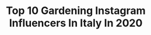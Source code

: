 ---
title: Top 10 Gardening Instagram Influencers In Italy In 2020
description: >-
  Find top gardening Instagram influencers in Italy in 2020. Most popular hashtags: #photography #nature #sunset #travel.
platform: Instagram
profiles:
  - username: "ville_e_casali"
    fullname: >-
      Ville&Casali
    location: "Italy"
    followers: 17758
    engagement: 219
    commentsToLikes: 0.006365
    id: ck6u77ex7jwmp0j71vixklf5q
    verified: false
    hashtags: "#chalet, #artdeco, #luxuryrealestate, #branding"
  - username: "clara_bona"
    fullname: >-
      Clara Bona
    location: "Italy"
    followers: 20822
    engagement: 739
    commentsToLikes: 0.094626
    id: ck5hi0086axty0i11mh8o9r44
    verified: false
    hashtags: "#bath, #jackrussel, #kitchenideas, #decor"
  - username: "giselladonadoni"
    fullname: >-
      Gisella Donadoni
    location: "Italy"
    followers: 135550
    engagement: 190
    commentsToLikes: 0.080027
    id: ck15rpvgr93h30i19ctw6rlkm
    verified: false
    hashtags: "#librichepassione, #milanogram, #amicizia, #familyphotos"
  - username: "ambernicholemiller"
    fullname: >-
      Amber Nichole Miller
    location: "Italy"
    followers: 83386
    engagement: 131
    commentsToLikes: 0.058519
    id: ck5bxawvhnd9w0i11qsi2w039
    verified: true
    hashtags: "#amaremagazinecover, #mylove, #editorial, #willowlv"
  - username: "giuseppe_pintoo"
    fullname: >-
      Giuseppe Pinto
    location: "Italy"
    followers: 7210
    engagement: 463
    commentsToLikes: 0.042779
    id: ck8tav2kmt6o30j78pu942dvs
    verified: false
    hashtags: "#streetstyle, #freedom, #style, #fashion"
  - username: "_ludovicavaccari_"
    fullname: >-
      𝖫𝗎𝖽𝗈𝗏𝗂𝖼𝖺🐒 𝖳𝗋𝖺𝗏𝖾𝗅 𝗍𝗁𝖾 𝖶𝗈𝗋𝗅𝖽✈
    location: "Italy"
    followers: 5342
    engagement: 1295
    commentsToLikes: 0.109198
    id: ck6toswklfxe90j71tuczb2y1
    verified: false
    hashtags: "#visitgreece, #bolognatoday, #nymphaeaceae, #travelling"
  - username: "marco.__90"
    fullname: >-
      Marco
    location: "Italy"
    followers: 5916
    engagement: 1478
    commentsToLikes: 0.055537
    id: ck8tcmt47zyki0j78dvkrg1xn
    verified: false
    hashtags: "#sunsetlover, #sunsetlovers, #fregene, #visitvienna"
  - username: "paolo.trapella"
    fullname: >-
      paolo
    location: "Italy"
    followers: 4242
    engagement: 2314
    commentsToLikes: 0.087429
    id: ck15t0rkvfrrl0i19a6zdy2j1
    verified: false
    hashtags: "#campanili, #venetofoto, #gardening, #venezia"
  - username: "enrica.y"
    fullname: >-
      Enrica 🔸️ Ferrara/Italy
    location: "Italy"
    followers: 2920
    engagement: 4239
    commentsToLikes: 0.089983
    id: ck134d6kzvvd40i19ffxiazfv
    verified: false
    hashtags: "#loveferrara, #streetphotography, #buonannonuovo, #instacool"
  - username: "lorussofa"
    fullname: >-
      Fabio
    location: "Italy"
    followers: 72194
    engagement: 207
    commentsToLikes: 0.020122
    id: ck5zk5e1viuhb0i144lam1g15
    verified: false
    hashtags: "#teamo, #archive, #student, #blackandwhitephotography"
---